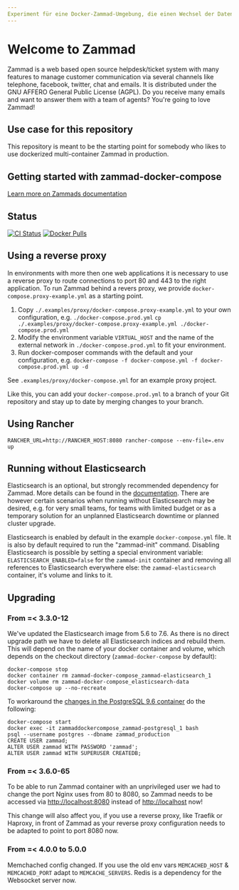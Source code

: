 ```yaml
---
Experiment für eine Docker-Zammad-Umgebung, die einen Wechsel der Datenbank erlaubt. Die Doku fehlt noch.
---
```


# Welcome to Zammad

Zammad is a web based open source helpdesk/ticket system with many features
to manage customer communication via several channels like telephone, facebook,
twitter, chat and emails. It is distributed under the GNU AFFERO General Public
 License (AGPL). Do you receive many emails and want to answer them with a team of agents?
You're going to love Zammad!

## Use case for this repository

This repository is meant to be the starting point for somebody who likes to use dockerized multi-container Zammad in production.

## Getting started with zammad-docker-compose

[Learn more on Zammads documentation](https://docs.zammad.org/en/latest/install/docker-compose.html)

## Status

[![CI Status](https://github.com/zammad/zammad-docker-compose/workflows/ci/badge.svg)](https://github.com/zammad/zammad-docker-compose/actions) [![Docker Pulls](https://badgen.net/docker/pulls/zammad/zammad-docker-compose?icon=docker&label=pulls)](https://hub.docker.com/r/zammad/zammad-docker-compose/)

## Using a reverse proxy

In environments with more then one web applications it is necessary to use a reverse proxy to route connections to port 80 and 443 to the right application.
To run Zammad behind a revers proxy, we provide `docker-compose.proxy-example.yml` as a starting point.

1. Copy `./.examples/proxy/docker-compose.proxy-example.yml` to your own configuration, e.g. `./docker-compose.prod.yml`
    `cp ./.examples/proxy/docker-compose.proxy-example.yml ./docker-compose.prod.yml`
2. Modify the environment variable `VIRTUAL_HOST` and the name of the external network in `./docker-compose.prod.yml` to fit your environment.
3. Run docker-composer commands with the default and your configuration, e.g. `docker-compose -f docker-compose.yml -f docker-compose.prod.yml up -d`

See `.examples/proxy/docker-compose.yml` for an example proxy project.

Like this, you can add your `docker-compose.prod.yml` to a branch of your Git repository and stay up to date by merging changes to your branch.

## Using Rancher

```console
RANCHER_URL=http://RANCHER_HOST:8080 rancher-compose --env-file=.env up
```

## Running without Elasticsearch

Elasticsearch is an optional, but strongly recommended dependency for Zammad. More details can be found in the [documentation](https://docs.zammad.org/en/latest/prerequisites/software.html#elasticsearch-optional). There are however certain scenarios when running without Elasticsearch may be desired, e.g. for very small teams, for teams with limited budget or as a temporary solution for an unplanned Elasticsearch downtime or planned cluster upgrade.

Elasticsearch is enabled by default in the example `docker-compose.yml` file. It is also by default required to run the "zammad-init" command. Disabling Elasticsearch is possible by setting a special environment variable: `ELASTICSEARCH_ENABLED=false` for the `zammad-init` container and removing all references to Elasticsearch everywhere else: the `zammad-elasticsearch` container, it's volume and links to it.

## Upgrading

### From =< 3.3.0-12

We've updated the Elasticsearch image from 5.6 to 7.6.
As there is no direct upgrade path we have to delete all Elasticsearch indices and rebuild them.
This will depend on the name of your docker container and volume, which depends on the checkout directory (`zammad-docker-compose` by default):

```console
docker-compose stop
docker container rm zammad-docker-compose_zammad-elasticsearch_1
docker volume rm zammad-docker-compose_elasticsearch-data
docker-compose up --no-recreate
```

To workaround the [changes in the PostgreSQL 9.6 container](https://github.com/docker-library/postgres/commit/f1bc8782e7e57cc403d0b32c0e24599535859f76) do the following:

```console
docker-compose start
docker exec -it zammaddockercompose_zammad-postgresql_1 bash
psql --username postgres --dbname zammad_production
CREATE USER zammad;
ALTER USER zammad WITH PASSWORD 'zammad';
ALTER USER zammad WITH SUPERUSER CREATEDB;
```

### From =< 3.6.0-65

To be able to run Zammad container with an unprivileged user we had to change the port Nginx uses from 80 to 8080, so Zammad needs to be accessed via <http://localhost:8080> instead of <http://localhost> now!

This change will also affect you, if you use a reverse proxy, like Traefik or Haproxy, in front of Zammad as your reverse proxy configuration needs to be adapted to point to port 8080 now.

### From =< 4.0.0 to 5.0.0

Memchached config changed. If you use the old env vars `MEMCACHED_HOST` & `MEMCACHED_PORT` adapt to `MEMCACHE_SERVERS`.
Redis is a dependency for the Websocket server now.
